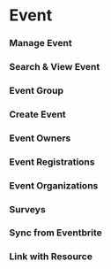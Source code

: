 # Event

### Manage Event

### Search & View Event

### Event Group

### Create Event

### Event Owners

### Event Registrations

### Event Organizations

### Surveys

### Sync from Eventbrite

### Link with Resource

